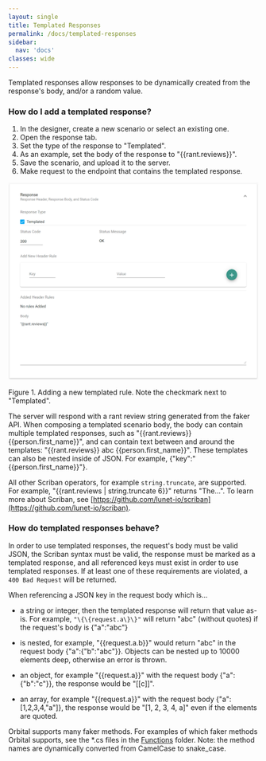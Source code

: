 ```yaml
---
layout: single
title: Templated Responses
permalink: /docs/templated-responses
sidebar:
  nav: 'docs'
classes: wide
---
```


Templated responses allow responses to be dynamically created from the response's body, and/or a random value.

### How do I add a templated response?

1. In the designer, create a new scenario or select an existing one.
2. Open the response tab.
3. Set the type of the response to "Templated".
4. As an example, set the body of the response to "\{\{rant.reviews\}\}".
5. Save the scenario, and upload it to the server.
6. Make request to the endpoint that contains the templated response.

![Templated Response](../../../assets/images/request-match-rules/add-templated-response.png)

Figure 1. Adding a new templated rule. Note the checkmark next to "Templated".

The server will respond with a rant review string generated from the faker API. When composing a templated scenario body, the body can contain multiple templated responses, such as "\{\{rant.reviews\}\} \{\{person.first\_name\}\}", and can contain text between and around the templates: "\{\{rant.reviews\}\} abc \{\{person.first\_name\}\}". These templates can also be nested inside of JSON. For example, \{"key":"\{\{person.first\_name\}\}"\}.

All other Scriban operators, for example `string.truncate`, are supported. For example, "\{\{rant.reviews \| string.truncate 6\}\}" returns "The...". To learn more about Scriban, see [https://github.com/lunet-io/scriban](https://github.com/lunet-io/scriban).

### How do templated responses behave?

In order to use templated responses, the request's body must be valid JSON, the Scriban syntax must be valid, the response must be marked as a templated response, and all referenced keys must exist in order to use templated responses. If at least one of these requirements are violated, a `400 Bad Request` will be returned.

When referencing a JSON key in the request body which is...
- a string or integer, then the templated response will return that value as-is. For example, `"\{\{request.a\}\}"` will return "abc" (without quotes) if the request's body is \{"a":"abc"\}

- is nested, for example, "\{\{request.a.b\}\}" would return "abc" in the request body \{"a":\{"b":"abc"\}\}. Objects can be nested up to 10000 elements deep, otherwise an error is thrown.

- an object, for example "\{\{request.a\}\}" with the request body \{"a":\{"b":"c"\}\}, the response would be "[[c]]".

- an array, for example "\{\{request.a\}\}" with the request body \{"a":[1,2,3,4,"a"]\}, the response would be "[1, 2, 3, 4, a]" even if the elements are quoted.

Orbital supports many faker methods. For examples of which faker methods Orbital supports, see the \*.cs files in the [Functions](https://github.com/FociSolutions/Orbital/tree/master/src/Orbital.Mock.Server/Functions) folder. Note: the method names are dynamically converted from CamelCase to snake\_case.